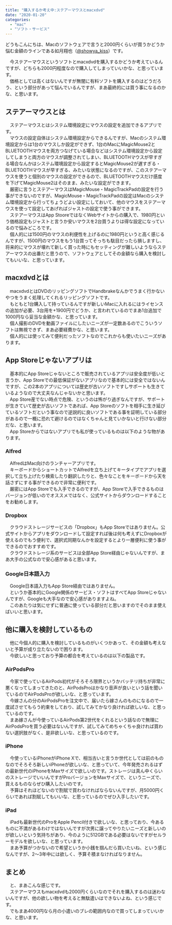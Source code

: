```yaml
---
title: "購入するか考え中:ステアーマウスとmacxdvd"
date: "2020-01-20"
categories: 
  - "mac"
  - "ソフト・サービス"
---
```


どうもこんにちは、Macのソフトウェアで言うと2000円くらいが買うかどうか悩む金額のラインである如月翔也（[@showya\_kiss](http://twitter.com/showya_kiss)）です。  
  
　今ステアーマウスというソフトとmacxdvdを購入するかどうか考えているんですが、どちらも2000円程度なので購入してしまっていいかな、と思っています。  
　価格としては高くはないんですが無闇に有料ソフトを購入するのはどうだろう、という部分があって悩んでいるんですが、まあ最終的には買う事になるのかな、と思います。  

## ステアーマウスとは

　ステアーマウスとはシステム環境設定にマウスの設定を追加できるアプリです。  
　マウスの設定自体はシステム環境設定からできるんですが、Macのシステム環境設定からは1台のマウスしか設定ができず、1台のMacにMagicMouse2とBLUETOOTHマウスを両方つなげている場合などはシステム環境設定から設定してしまうと両方のマウスが調整されてしまい、BLUETOOTHマウスが早すぎる場合なんかはシステム環境設定から設定するとMagicMouse2が遅すぎる・BLUETOOTHマウスが早すぎる、みたいな状態になるのですが、このステアーマウスを使うと個別のマウスの設定ができるので、BLUETOOTHマウスだけ感度を下げてMagicMouse2はそのまま、みたいな設定ができます。  
　厳密に言うとステアーマウスはMagicMouse・MagicTrackPadの設定を行う事ができないのですが、MagicMouse・MagicTrackPadの設定はMacのシステム環境設定から行ってちょうどよい設定にしておいて、他のマウスをステアーマウスを使って設定してあげればジャストの設定で使う事ができます。  
　ステアーマウスはApp StooreではなくWebサイトからの購入で、1980円という価格設定もジャストと言うか安いマウスを2台買うよりは得な設定になっているので悩みどころです。  
　個人的には1500円のマウスの利便性を上げるのに1980円というと高く感じるんですが、1500円のマウスをもう1台買ってそっちも駄目だったら損しますし、将来的にマウスが壊れて新しく買った時にもセッティングが難しいようならステアーマウスの出番だと思うので、ソフトウェアとしてその金額なら購入を検討してもいいな、と思っています。  

## macxdvdとは

　macxdvdとはDVDのリッピングソフトでHandbrakeなんかでうまく行かないやつをうまく処理してくれるリッピングソフトです。  
　もともと1台購入して持っているんですが新しいMacに入れるにはライセンスの追加が必要、3台用を+1900円でどうか、と言われているのでまあ1台追加で1000円なら妥当な金額かな、と思っています。  
　個人撮影のDVDを動画ファイルにしたいニーズが一定数あるのでこういうソフトは無視できず、まあ必要経費かな、と思います。  
　個人的には使ってみて便利だったソフトなのでこれからも使いたいニーズがあります。  

## App Storeじゃないアプリは

　基本的にApp Storeじゃないところで販売されているアプリは安全度が低いと言うか、App Storeでの最低保証がないアプリなので基本的には安全ではないんですが、この2本のアプリについては歴史が古いソフトですしサポートも生きているようなので大丈夫なんじゃないかと思います。  
　App Store産でない時点で危険、というのは怖がり過ぎなんですが、サポートが生きていて歴史が古いソフトであれば、App Storeのソフトを相手に生き延びているソフトだという事なので逆説的に良いソフトである事を証明している部分があるので一概に恐れて避けるのではなくちゃんと見ていかないと行けない部分だな、と思います。  
　App Storeからではないアプリでも私が使っているものは以下のような物があります。  

### Alfred

　AlfredはMac向けのランチャーアプリです。  
　キーボードからショートカットでAlfredを立ち上げてキータイプでアプリを選択して立ち上げたり検索したり翻訳したりと、色々なことをキーボードから天を話さずにする事ができるので非常に便利です。  
　厳密にはApp Storeでも入手できるのですが、App Storeで入手できるものはバージョンが低いのでオススメではなく、公式サイトからダウンロードすることをお勧めします。  

### Dropbox

　クラウドストレージサービスの「Dropbox」もApp Storeではありません。公式サイトからアプリをダウンロードして設定すれば後は何も考えずにDropboxが使えるのでもう便利で、選択式同期なんかを設定するとより一層便利に使う事ができるのでおすすめです。  
　クラウドストレージ系のサービスは全部App Store経由じゃないんですが、まあ大手の公式なので安心感があると思います。  

### Google日本語入力

　Google日本語入力もApp Store経由ではありません。  
　というか基本的にGoogle関係のサービス・ソフトはすべてApp Storeじゃないんですが、Googleも大手なので安心感がありますよね。  
　このあたりは気にせずに普通に使っている部分だと思いますのでそのまま使えばいいと思います。  

## 他に購入を検討しているもの

　他に今個人的に購入を検討しているものがいくつかあって、その金額も考えないと予算が成り立たないので困ります。  
　今欲しいと思っており予算の都合を考えているのは以下の製品です。  

### AirPodsPro

　今家で使っているAirPods初代がそろそろ限界というかバッテリ持ちが非常に悪くなってしまってきたのと、AirPodsProはかなり音声が良いという話を聞いているのでAirPodsProが欲しいな、と思っています。  
　今嫁さんの分のAirPodsProを注文中で、届いたら嫁さんのものになるので一度試させてもらう約束をしており、試してみてかなり良ければ欲しいな、と思っているのです。  
　まあ嫁さんが今使っているAirPods第2世代をくれるという話なので無理にAirPodsProを買う必要はないんですが、試してみてめちゃくちゃ良ければ買わない選択肢がなく、是非欲しいな、と思っているのです。  

### iPhone

　今使っているiPhoneがiPhone Xで、相当古いと言うか世代としては前のものなのでそろそろ新しいiPhoneが欲しいな、と思っていて、今年発売されるはずの最新世代のiPhoneをMaxサイズで欲しいのです。ストレージは真ん中くらいのストレージでいいんですがProバージョンをMaxサイズで、というニーズで、買えるものならぜひ購入したいのです。  
　予算はそれほどないので割賦で買わなければならないんですが、月5000円くらいであれば割賦してもいいな、と思っているのでぜひ入手したいです。  

### iPad

　iPadも最新世代のProをApple Pencil付きで欲しいな、と思っており、今あるものに不満があるわけではないんですが次男に譲ってやりたいニーズと新しいのが欲しいという気持ちがあり、今のように512GBである必要はないですがセルラーモデルを欲しいな、と思っています。  
　まあ予算がつかないので希望というか小銭を掴んだら買いたいね、という感じなんですが、2〜3年中には欲しく、予算そ積まなければなりません。

## まとめ

　と、まあこんな感じです。  
　ステアーマウスもmacxdvdも2000円くらいなのでそれを購入するのは迷わないんですが、他の欲しい物を考えると無駄遣いはできないよね、という感じです。  
　でもまあ4000円なら月の小遣いのブレの範囲内なので買ってしまっていいかな、と思います。
